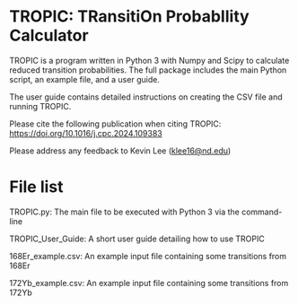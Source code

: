 # TROPIC: TRansitiOn ProbabIlity Calculator

TROPIC is a program written in Python 3 with Numpy and Scipy to calculate reduced transition probabilities. 
The full package includes the main Python script, an example file, and a user guide.

The user guide contains detailed instructions on creating the CSV file and running TROPIC.

Please cite the following publication when citing TROPIC: https://doi.org/10.1016/j.cpc.2024.109383

Please address any feedback to Kevin Lee (klee16@nd.edu)

# File list
TROPIC.py: The main file to be executed with Python 3 via the command-line

TROPIC_User_Guide: A short user guide detailing how to use TROPIC

168Er_example.csv: An example input file containing some transitions from 168Er

172Yb_example.csv: An example input file containing some transitions from 172Yb
